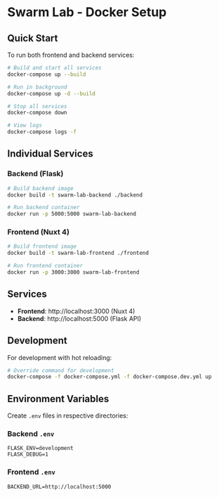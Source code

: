 # Swarm Lab - Docker Setup

## Quick Start

To run both frontend and backend services:

```bash
# Build and start all services
docker-compose up --build

# Run in background
docker-compose up -d --build

# Stop all services
docker-compose down

# View logs
docker-compose logs -f
```

## Individual Services

### Backend (Flask)
```bash
# Build backend image
docker build -t swarm-lab-backend ./backend

# Run backend container
docker run -p 5000:5000 swarm-lab-backend
```

### Frontend (Nuxt 4)
```bash
# Build frontend image
docker build -t swarm-lab-frontend ./frontend

# Run frontend container
docker run -p 3000:3000 swarm-lab-frontend
```

## Services

- **Frontend**: http://localhost:3000 (Nuxt 4)
- **Backend**: http://localhost:5000 (Flask API)

## Development

For development with hot reloading:

```bash
# Override command for development
docker-compose -f docker-compose.yml -f docker-compose.dev.yml up
```

## Environment Variables

Create `.env` files in respective directories:

### Backend `.env`
```
FLASK_ENV=development
FLASK_DEBUG=1
```

### Frontend `.env`
```
BACKEND_URL=http://localhost:5000
```
